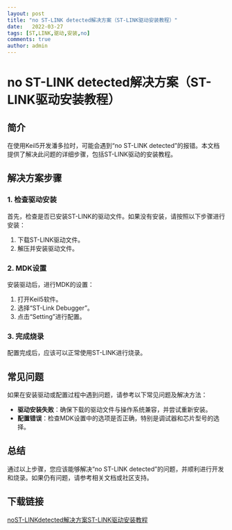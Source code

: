 ```yaml
---
layout: post
title: "no ST-LINK detected解决方案（ST-LINK驱动安装教程）"
date:   2022-03-27
tags: [ST,LINK,驱动,安装,no]
comments: true
author: admin
---
```

# no ST-LINK detected解决方案（ST-LINK驱动安装教程）

## 简介

在使用Keil5开发潘多拉时，可能会遇到“no ST-LINK detected”的报错。本文档提供了解决此问题的详细步骤，包括ST-LINK驱动的安装教程。

## 解决方案步骤

### 1. 检查驱动安装

首先，检查是否已安装ST-LINK的驱动文件。如果没有安装，请按照以下步骤进行安装：

1. 下载ST-LINK驱动文件。
2. 解压并安装驱动文件。

### 2. MDK设置

安装驱动后，进行MDK的设置：

1. 打开Keil5软件。
2. 选择“ST-Link Debugger”。
3. 点击“Setting”进行配置。

### 3. 完成烧录

配置完成后，应该可以正常使用ST-LINK进行烧录。

## 常见问题

如果在安装驱动或配置过程中遇到问题，请参考以下常见问题及解决方法：

- **驱动安装失败**：确保下载的驱动文件与操作系统兼容，并尝试重新安装。
- **配置错误**：检查MDK设置中的选项是否正确，特别是调试器和芯片型号的选择。

## 总结

通过以上步骤，您应该能够解决“no ST-LINK detected”的问题，并顺利进行开发和烧录。如果仍有问题，请参考相关文档或社区支持。

## 下载链接

[noST-LINKdetected解决方案ST-LINK驱动安装教程](https://pan.quark.cn/s/1b3a1cd51c17)
